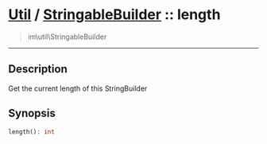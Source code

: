 # [Util](Util.md) / [StringableBuilder](Util-StringableBuilder.md) :: length
 > im\util\StringableBuilder
____

## Description
Get the current length of this StringBuilder

## Synopsis
```php
length(): int
```
